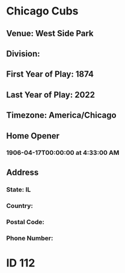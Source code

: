 # Chicago Cubs
## Venue: West Side Park
## Division: 
## First Year of Play: 1874
## Last Year of Play: 2022
## Timezone: America/Chicago
## Home Opener
### 1906-04-17T00:00:00 at 4:33:00 AM
## Address
### 
### State: IL
### Country: 
### Postal Code: 
### Phone Number: 
# ID 112